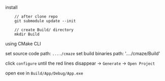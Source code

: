 install

```
	// after clone repo
	git submodule update --init

	// create Build/ directory 
	mkdir Build
```

using CMake CLI

set source code path: `..../cmaze`
set build binaries path: '..../cmaze/Build'

click `configure` until the red lines disappear -> `Generate` -> `Open Project`

open exe in `Build/App/Debug/App.exe`